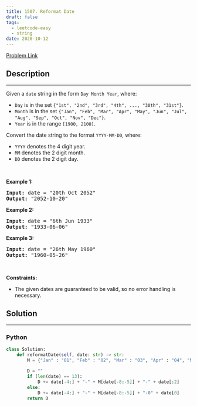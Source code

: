 ```yaml
---
title: 1507. Reformat Date
draft: false
tags: 
  - leetcode-easy
  - string
date: 2020-10-12
---
```


[Problem Link](https://leetcode.com/problems/reformat-date/)

## Description

---
<p>Given a <code>date</code> string in the form&nbsp;<code>Day Month Year</code>, where:</p>

<ul>
	<li><code>Day</code>&nbsp;is in the set <code>{&quot;1st&quot;, &quot;2nd&quot;, &quot;3rd&quot;, &quot;4th&quot;, ..., &quot;30th&quot;, &quot;31st&quot;}</code>.</li>
	<li><code>Month</code>&nbsp;is in the set <code>{&quot;Jan&quot;, &quot;Feb&quot;, &quot;Mar&quot;, &quot;Apr&quot;, &quot;May&quot;, &quot;Jun&quot;, &quot;Jul&quot;, &quot;Aug&quot;, &quot;Sep&quot;, &quot;Oct&quot;, &quot;Nov&quot;, &quot;Dec&quot;}</code>.</li>
	<li><code>Year</code>&nbsp;is in the range <code>[1900, 2100]</code>.</li>
</ul>

<p>Convert the date string to the format <code>YYYY-MM-DD</code>, where:</p>

<ul>
	<li><code>YYYY</code> denotes the 4 digit year.</li>
	<li><code>MM</code> denotes the 2 digit month.</li>
	<li><code>DD</code> denotes the 2 digit day.</li>
</ul>

<p>&nbsp;</p>
<p><strong class="example">Example 1:</strong></p>

<pre>
<strong>Input:</strong> date = &quot;20th Oct 2052&quot;
<strong>Output:</strong> &quot;2052-10-20&quot;
</pre>

<p><strong class="example">Example 2:</strong></p>

<pre>
<strong>Input:</strong> date = &quot;6th Jun 1933&quot;
<strong>Output:</strong> &quot;1933-06-06&quot;
</pre>

<p><strong class="example">Example 3:</strong></p>

<pre>
<strong>Input:</strong> date = &quot;26th May 1960&quot;
<strong>Output:</strong> &quot;1960-05-26&quot;
</pre>

<p>&nbsp;</p>
<p><strong>Constraints:</strong></p>

<ul>
	<li>The given dates are guaranteed to be valid, so no error handling is necessary.</li>
</ul>


## Solution

---
### Python
``` py title='reformat-date'
class Solution:
    def reformatDate(self, date: str) -> str:
        M = {"Jan" : "01", "Feb" : "02", "Mar" : "03", "Apr" : "04", "May" : "05", "Jun" : "06", "Jul" : "07", "Aug" : "08", "Sep" : "09", "Oct" : "10", "Nov" : "11", "Dec" : "12", }
        
        D = ""
        if (len(date) == 13):
            D += date[-4:] + "-" + M[date[-8:-5]] + "-" + date[:2]
        else:
            D += date[-4:] + "-" + M[date[-8:-5]] + "-0" + date[0]
        return D
```

